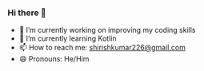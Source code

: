 ### Hi there 👋


- 🔭 I’m currently working on improving my coding skills
- 🌱 I’m currently learning Kotlin
- 📫 How to reach me: shirishkumar226@gmail.com
- 😄 Pronouns: He/Him
